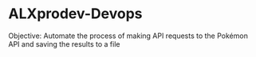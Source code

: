 # ALXprodev-Devops
Objective: Automate the process of making API requests to the Pokémon API and saving the results to a file
